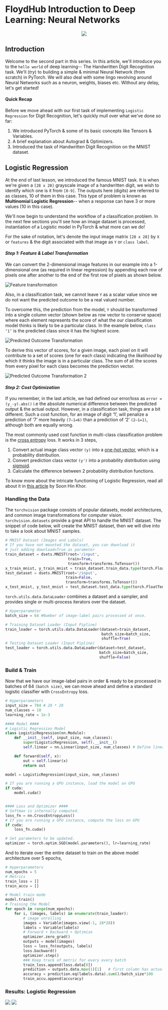 # FloydHub Introduction to Deep Learning: Neural Networks

<p align="center">
  <img src="https://media.giphy.com/media/hq7TfiG7jxPTq/source.gif"/>
</p>

## Introduction

Welcome to the second part in this series. In this article, we'll introduce you to the `hello world` of deep learning-- The Handwritten Digit Recognition task. We'll (*try*) to building a simple & minimal Neural Network (from scratch) in PyTorch. We will also deal with some lingo revolving around Neural Networks such as a neuron, weights, biases etc. Without any delay, let's get started!

#### Quick Recap

Before we move ahead with our first task of implementing `Logistic Regression` for Digit Recognition, let's quickly mull over what we've done so far:

  1. We introduced PyTorch & some of its basic concepts like Tensors & Variables.
  2. A brief explanation about Autograd & Optimizers.
  3. Introduced the task of Handwritten Digit Recognition on the MNIST dataset.

## Logistic Regression

At the end of last lesson, we introduced the famous MNIST task. It is when we're given a `[28 x 28]` grayscale image of a handwritten digit, we wish to identify which one is it from `[0-9]`. The outputs here (digits) are referred to as classes, 10 of them in this case. This type of problem is known as **Multinomial Logistic Regression**-- when a response can have 3 or more values (10 in this case).

We'll now begin to understand the workflow of a classification problem. In the next few sections you'll see how an image dataset is processed, instantiation of a Logistic model in PyTorch & what more can we do!

For the sake of notation, let's denote the input image matrix `[28 x 28]` by `X` or `features` & the digit associated with that image as `Y` or `class label`.

#### *Step 1: Feature & Label Transformation*

We can convert the 2-dimensional image features in our example into a 1-dimensional one (as required in linear regression) by appending each row of pixels one after another to the end of the first row of pixels as shown below.

![Feature transformation](https://cdn-images-1.medium.com/max/1280/1*Vo8PMHppg_lWxFAZHZzNGQ.png)

Also, in a classification task, we cannot leave `Y` as a scalar value since we do not want the predicted outcome to be a real valued number.

To overcome this, the prediction from the model, `Y` should be transformed into a single column vector (shown below as row vector to conserve space) where each element represents the score of what the our classification model thinks is likely to be a particular class. In the example below, `class ‘1’` is the predicted class since it has the highest score.

![Predicted Outcome Transformation](https://cdn-images-1.medium.com/max/1280/1*Ld1fM5euVXm16mTf-4ifZA.png)

To derive this vector of scores, for a given image, each pixel on it will contribute to a set of scores (one for each class) indicating the *likelihood* by which it thinks the image is in a particular class. The sum of all the scores from every pixel for each class becomes the prediction vector.

![Predicted Outcome Transformation 2](https://cdn-images-1.medium.com/max/1280/1*aOP0s2i587kDJW2Td7GNqQ.png)

#### *Step 2: Cost Optimization*

If you remember, in the last article, we had defined our error/loss as `error = (y_-y).abs()` i.e the absolute numerical difference between the predicted output & the actual output. However, in a classification task, things are a bit different. Such a cost function, for an image of digit ‘1’, will penalize a prediction of ‘7’ more heavily `(7–1=6)` than a prediction of ‘2’ `(2–1=1)`, although both are equally wrong.

The most commonly used cost function in multi-class classification problem is the [cross entropy](https://en.wikipedia.org/wiki/Cross_entropy) loss. It works in 3 steps,

  1. Convert actual image class vector `(y)` into a [one-hot vector](https://machinelearningmastery.com/why-one-hot-encode-data-in-machine-learning/), which is a probability distribution.
  2. Convert prediction class vector `(y')` into a probability distribution using [sigmoid](https://www.quora.com/What-is-the-sigmoid-function-and-what-is-its-use-in-machine-learnings-neural-networks-How-about-the-sigmoid-derivative-function).
  3. Calculate the difference between 2 probability distribution functions.

To know more about the intricate functioning of Logistic Regression, read all about it in [this article](https://medium.com/all-of-us-are-belong-to-machines/gentlest-intro-to-tensorflow-4-logistic-regression-2afd0cabc54) by Soon Hin Khor.

### Handling the Data

The `torchvision` package consists of popular datasets, model architectures, and common image transformations for computer vision. `torchvision.datasets` provide a great API to handle the MNIST dataset. The snippet of code below, will create the MNIST dataset, then we will dive into to take a look about MNIST samples.

```python
# MNIST Dataset (Images and Labels)
# If you have not mounted the dataset, you can download it
# just adding download=True as parameter
train_dataset = dsets.MNIST(root='/input',
                            train=True,
                            transform=transforms.ToTensor())
x_train_mnist, y_train_mnist = train_dataset.train_data.type(torch.FloatTensor), train_dataset.train_labels
test_dataset = dsets.MNIST(root='/input',
                           train=False,
                           transform=transforms.ToTensor())
x_test_mnist, y_test_mnist = test_dataset.test_data.type(torch.FloatTensor), test_dataset.test_labels
```

`torch.utils.data.DataLoader` combines a dataset and a sampler, and provides single or multi-process iterators over the dataset.

```python
# Hyperparameter
batch_size = 64 #Number of image-label pairs processed at once.

# Training Dataset Loader (Input Pipline)
train_loader = torch.utils.data.DataLoader(dataset=train_dataset,
                                           batch_size=batch_size,
                                           shuffle=True)
# Testing Dataset Loader (Input Pipline)
test_loader = torch.utils.data.DataLoader(dataset=test_dataset,
                                          batch_size=batch_size,
                                          shuffle=False)
```

### Build & Train

Now that we have our image-label pairs in order & ready to be processed in batches of 64 `(batch size)`, we can move ahead and define a standard logistic classifier with `CrossEntropy` loss.

```python
# Hyperparameters
input_size = 784 # 28 * 28
num_classes = 10
learning_rate = 1e-3

#### Model ####
# Logistic Regression Model
class LogisticRegression(nn.Module):
    def __init__(self, input_size, num_classes):
        super(LogisticRegression, self).__init__()
        self.linear = nn.Linear(input_size, num_classes) # Define linear, y = x.W + b where W is weight matrix

    def forward(self, x):
        out = self.linear(x)
        return out

model = LogisticRegression(input_size, num_classes)

# If you are running a GPU instance, load the model on GPU
if cuda:
    model.cuda()


#### Loss and Optimizer ####
# Softmax is internally computed.
loss_fn = nn.CrossEntropyLoss()
# If you are running a GPU instance, compute the loss on GPU
if cuda:
    loss_fn.cuda()

# Set parameters to be updated.
optimizer = torch.optim.SGD(model.parameters(), lr=learning_rate)
```

And to iterate over the entire dataset to train on the above model architecture over 5 epochs,

```python
# Hyperparameters
num_epochs = 5
# Metrics
train_loss = []
train_accu = []

# Model train mode
model.train()
# Training the Model
for epoch in range(num_epochs):
    for i, (images, labels) in enumerate(train_loader):
        # image unrolling
        images = Variable(images.view(-1, 28*28))
        labels = Variable(labels)
        # Forward + Backward + Optimize
        optimizer.zero_grad()
        outputs = model(images)
        loss = loss_fn(outputs, labels)
        loss.backward()
        optimizer.step()
        ### Keep track of metric for every every batch
        train_loss.append(loss.data[0])
        prediction = outputs.data.max(1)[1]   # first column has actual prob.
        accuracy = prediction.eq(labels.data).sum()/batch_size*100
        train_accu.append(accuracy)
```

### Results: Logistic Regression

<p float="center">
  <img src="https://github.com/sominwadhwa/sominwadhwa.github.io/blob/master/assets/intro_to_pytorch_series/loss_logreg.png?raw=true"/>
  <img src="https://github.com/sominwadhwa/sominwadhwa.github.io/blob/master/assets/intro_to_pytorch_series/accuracy_logreg.png?raw=true"/>
</p>
